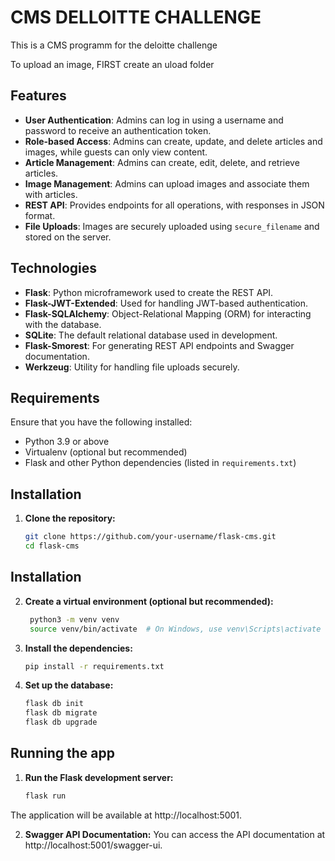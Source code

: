 # CMS DELLOITTE CHALLENGE
This is a CMS programm for the deloitte challenge


To upload an image, FIRST create an uload folder

## Features

- **User Authentication**: Admins can log in using a username and password to receive an authentication token.
- **Role-based Access**: Admins can create, update, and delete articles and images, while guests can only view content.
- **Article Management**: Admins can create, edit, delete, and retrieve articles.
- **Image Management**: Admins can upload images and associate them with articles.
- **REST API**: Provides endpoints for all operations, with responses in JSON format.
- **File Uploads**: Images are securely uploaded using `secure_filename` and stored on the server.

## Technologies

- **Flask**: Python microframework used to create the REST API.
- **Flask-JWT-Extended**: Used for handling JWT-based authentication.
- **Flask-SQLAlchemy**: Object-Relational Mapping (ORM) for interacting with the database.
- **SQLite**: The default relational database used in development.
- **Flask-Smorest**: For generating REST API endpoints and Swagger documentation.
- **Werkzeug**: Utility for handling file uploads securely.

## Requirements

Ensure that you have the following installed:

- Python 3.9 or above
- Virtualenv (optional but recommended)
- Flask and other Python dependencies (listed in `requirements.txt`)

## Installation

1. **Clone the repository:**

   ```bash
   git clone https://github.com/your-username/flask-cms.git
   cd flask-cms

## Installation

2. **Create a virtual environment (optional but recommended):**

   ```bash
    python3 -m venv venv
    source venv/bin/activate  # On Windows, use venv\Scripts\activate

3. **Install the dependencies:**
    ```bash
    pip install -r requirements.txt

4. **Set up the database:**
    ```bash
    flask db init
    flask db migrate
    flask db upgrade

## Running the app

1. **Run the Flask development server:**
    ```bash
    flask run
The application will be available at http://localhost:5001.

2. **Swagger API Documentation:**
You can access the API documentation at http://localhost:5001/swagger-ui.


